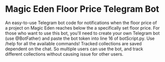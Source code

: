 # Magic Eden Floor Price Telegram Bot
 
An easy-to-use Telegram bot code for notifications when the floor price of a project on Magic Eden reaches below the a specifically set floor price. For those who want to use this bot, you'll need to create your own Telegram bot (use @BotFather) and paste the bot token into line 16 of botScript.py. Use /help for all the available commands! Tracked collections are saved dependent on the chat. So multiple users can use the bot, and track different collections without causing issue for other users.
